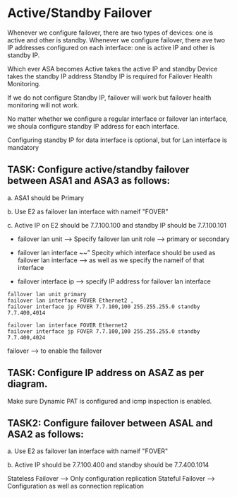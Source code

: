# Active/Standby Failover

Whenever we configure failover, there are two types of devices: one is active and other is standby.
Whenever we configure failover, there ave two IP addresses configured on each interface: one is active IP
and other is standby IP.

Which ever ASA becomes Active takes the active IP and standby Device takes the standby IP address
Standby IP is required for Failover Health Monitoring.

If we do not configure Standby IP, failover will work but failover health monitoring will not work.

No matter whether we configure a regular interface or failover lan interface, we shoula configure
standby IP address for each interface.

Configuring standby IP for data interface is optional, but for Lan interface is mandatory

## TASK: Configure active/standby failover between ASA1 and ASA3 as follows:

a. ASA1 should be Primary

b. Use E2 as failover lan interface with nameif "FOVER"

c. Active IP on E2 should be 7.7.100.100 and standby IP should be 7.7.100.101

- failover  lan unit --> Specify failover lan unit role --> primary or secondary

- failover lan interface ~~” Specity which interface should be used as failover lan interface
  --> as well as we specify the nameif of that interface

- failover interface ip --> specify IP address for failover lan interface

```
fallover lan unit primary  
failover lan interface FOVER Ethernet2 , 
failover interface jp FOVER 7.7.100,100 255.255.255.0 standby 7.7.400,4014

failover lan interface FOVER Ethernet2  
failover interface jp FOVER 7.7.100,100 255.255.255.0 standby 7.7.400,4024
```

failover --> to enable the failover

## TASK: Configure IP address on ASAZ as per diagram.
Make sure Dynamic PAT is configured and icmp inspection is enabled.

## TASK2: Configure failover between ASAL and ASA2 as follows:
a. Use E2 as failover lan interface with nameif "FOVER"

b. Active IP should be 7.7.100.400 and standby should be 7.7.400.1014

Stateless Failover --> Only configuration replication
Stateful Failover --> Configuration as well as connection replication